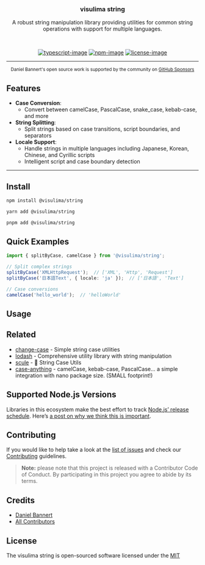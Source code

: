 <div align="center">
  <h3>visulima string</h3>
  <p>
  A robust string manipulation library providing utilities for common string operations with support for multiple languages.
  </p>
</div>

<br />

<div align="center">

[![typescript-image]][typescript-url] [![npm-image]][npm-url] [![license-image]][license-url]

</div>

---

<div align="center">
    <p>
        <sup>
            Daniel Bannert's open source work is supported by the community on <a href="https://github.com/sponsors/prisis">GitHub Sponsors</a>
        </sup>
    </p>
</div>

## Features

- **Case Conversion**:
    - Convert between camelCase, PascalCase, snake_case, kebab-case, and more
- **String Splitting**:
    - Split strings based on case transitions, script boundaries, and separators
- **Locale Support**:
    - Handle strings in multiple languages including Japanese, Korean, Chinese, and Cyrillic scripts
    - Intelligent script and case boundary detection

---

## Install

```sh
npm install @visulima/string
```

```sh
yarn add @visulima/string
```

```sh
pnpm add @visulima/string
```

## Quick Examples

```typescript
import { splitByCase, camelCase } from '@visulima/string';

// Split complex strings
splitByCase('XMLHttpRequest');  // ['XML', 'Http', 'Request']
splitByCase('日本語Text', { locale: 'ja' });  // ['日本語', 'Text']

// Case conversions
camelCase('hello_world');  // 'helloWorld'
```

## Usage

## Related

- [change-case](https://github.com/blakeembrey/change-case) - Simple string case utilities
- [lodash](https://lodash.com/) - Comprehensive utility library with string manipulation
- [scule](https://github.com/unjs/scule) - 🧵 String Case Utils
- [case-anything](https://github.com/mesqueeb/case-anything) - camelCase, kebab-case, PascalCase... a simple integration with nano package size. (SMALL footprint!)

## Supported Node.js Versions

Libraries in this ecosystem make the best effort to track [Node.js’ release schedule](https://github.com/nodejs/release#release-schedule).
Here’s [a post on why we think this is important](https://medium.com/the-node-js-collection/maintainers-should-consider-following-node-js-release-schedule-ab08ed4de71a).

## Contributing

If you would like to help take a look at the [list of issues](https://github.com/visulima/visulima/issues) and check our [Contributing](.github/CONTRIBUTING.md) guidelines.

> **Note:** please note that this project is released with a Contributor Code of Conduct. By participating in this project you agree to abide by its terms.

## Credits

-   [Daniel Bannert](https://github.com/prisis)
-   [All Contributors](https://github.com/visulima/visulima/graphs/contributors)

## License

The visulima string is open-sourced software licensed under the [MIT][license-url]

[typescript-image]: https://img.shields.io/badge/Typescript-294E80.svg?style=for-the-badge&logo=typescript
[typescript-url]: https://www.typescriptlang.org/ "TypeScript"
[license-image]: https://img.shields.io/npm/l/@visulima/string?color=blueviolet&style=for-the-badge
[license-url]: LICENSE.md "license"
[npm-image]: https://img.shields.io/npm/v/@visulima/string/latest.svg?style=for-the-badge&logo=npm
[npm-url]: https://www.npmjs.com/package/@visulima/string/v/latest "npm"
